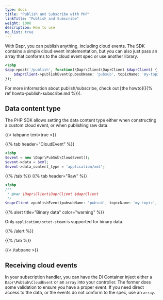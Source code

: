 ```yaml
---
type: docs
title: "Publish and Subscribe with PHP"
linkTitle: "Publish and Subscribe"
weight: 1000
description: How to use
no_list: true
---
```


With Dapr, you can publish anything, including cloud events. The SDK contains a simple cloud event implementation, but
you can also just pass an array that conforms to the cloud event spec or use another library.

```php
<?php
$app->post('/publish', function(\Dapr\Client\DaprClient $daprClient) {
    $daprClient->publishEvent(pubsubName: 'pubsub', topicName: 'my-topic', data: ['something' => 'happened']);
});
```

For more information about publish/subscribe, check out [the howto]({{% ref howto-publish-subscribe.md %}}).

## Data content type

The PHP SDK allows setting the data content type either when constructing a custom cloud event, or when publishing raw
data.

{{< tabpane text=true >}}

{{% tab header="CloudEvent" %}}

```php
<?php
$event = new \Dapr\PubSub\CloudEvent();
$event->data = $xml;
$event->data_content_type = 'application/xml';
```

{{% /tab %}}
{{% tab header="Raw" %}}

```php
<?php
/**
 * @var \Dapr\Client\DaprClient $daprClient 
 */
$daprClient->publishEvent(pubsubName: 'pubsub', topicName: 'my-topic', data: $raw_data, contentType: 'application/octet-stream');
```

{{% alert title="Binary data" color="warning" %}}

Only `application/octet-steam` is supported for binary data.

{{% /alert %}}

{{% /tab %}}

{{< /tabpane >}}

## Receiving cloud events

In your subscription handler, you can have the DI Container inject either a `Dapr\PubSub\CloudEvent` or an `array` into
your controller. The former does some validation to ensure you have a proper event. If you need direct access to the 
data, or the events do not conform to the spec, use an `array`.

